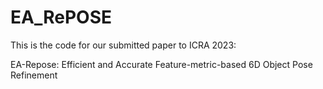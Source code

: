 # EA_RePOSE

This is the code for our submitted paper to ICRA 2023:

EA-Repose: Efficient and Accurate Feature-metric-based 6D Object Pose Refinement


